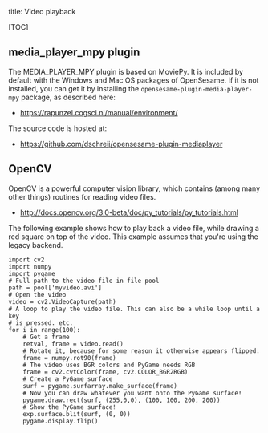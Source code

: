 title: Video playback

[TOC]


## media_player_mpy plugin

The MEDIA_PLAYER_MPY plugin is based on MoviePy. It is included by default with the Windows and Mac OS packages of OpenSesame. If it is not installed, you can get it by installing the `opensesame-plugin-media-player-mpy` package, as described here:

- <https://rapunzel.cogsci.nl/manual/environment/>

The source code is hosted at:

- <https://github.com/dschreij/opensesame-plugin-mediaplayer>


## OpenCV

OpenCV is a powerful computer vision library, which contains (among many other things) routines for reading video files.

- <http://docs.opencv.org/3.0-beta/doc/py_tutorials/py_tutorials.html>

The following example shows how to play back a video file, while drawing a red square on top of the video. This example assumes that you're using the legacy backend.

~~~ .python
import cv2
import numpy
import pygame
# Full path to the video file in file pool
path = pool['myvideo.avi']
# Open the video
video = cv2.VideoCapture(path)
# A loop to play the video file. This can also be a while loop until a key
# is pressed. etc.
for i in range(100):
    # Get a frame
    retval, frame = video.read()
    # Rotate it, because for some reason it otherwise appears flipped.
    frame = numpy.rot90(frame)
    # The video uses BGR colors and PyGame needs RGB
    frame = cv2.cvtColor(frame, cv2.COLOR_BGR2RGB)
    # Create a PyGame surface
    surf = pygame.surfarray.make_surface(frame)
    # Now you can draw whatever you want onto the PyGame surface!
    pygame.draw.rect(surf, (255,0,0), (100, 100, 200, 200))
    # Show the PyGame surface!
    exp.surface.blit(surf, (0, 0))
    pygame.display.flip()
~~~
